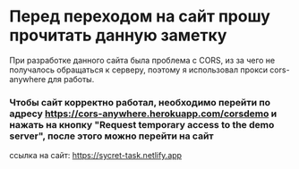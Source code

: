 # Перед переходом на сайт прошу прочитать данную заметку

При разработке данного сайта была проблема с CORS, из за чего не получалось обращаться к серверу, поэтому я использовал прокси cors-anywhere для работы. 

### Чтобы сайт корректно работал, необходимо перейти по адресу https://cors-anywhere.herokuapp.com/corsdemo и нажать на кнопку "Request temporary access to the demo server", после этого можно перейти на сайт

ссылка на сайт: https://sycret-task.netlify.app

